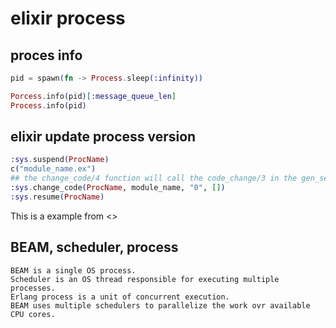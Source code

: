 # elixir process

## proces info
``` elixir
pid = spawn(fn -> Process.sleep(:infinity))

Porcess.info(pid)[:message_queue_len]
Process.info(pid)
```

## elixir update process version

``` elixir
:sys.suspend(ProcName)
c("module_name.ex")
## the change_code/4 function will call the code_change/3 in the gen_server or something like modules.
:sys.change_code(ProcName, module_name, "0", [])
:sys.resume(ProcName)
```
This is a example from <<Programming Elixir>>


## BEAM, scheduler, process

```
BEAM is a single OS process.
Scheduler is an OS thread responsible for executing multiple processes.
Erlang process is a unit of concurrent execution.
BEAM uses multiple schedulers to parallelize the work ovr available CPU cores.
```
